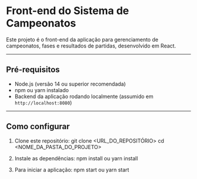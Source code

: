 # Front-end do Sistema de Campeonatos

Este projeto é o front-end da aplicação para gerenciamento de campeonatos, fases e resultados de partidas, desenvolvido em React.

---

## Pré-requisitos

- Node.js (versão 14 ou superior recomendada)
- npm ou yarn instalado
- Backend da aplicação rodando localmente (assumido em `http://localhost:8080`)

---

## Como configurar

1. Clone este repositório:
git clone <URL_DO_REPOSITÓRIO>
cd <NOME_DA_PASTA_DO_PROJETO>

2. Instale as dependências:
npm install
ou
yarn install

3. Para iniciar a aplicação:
npm start
ou
yarn start
